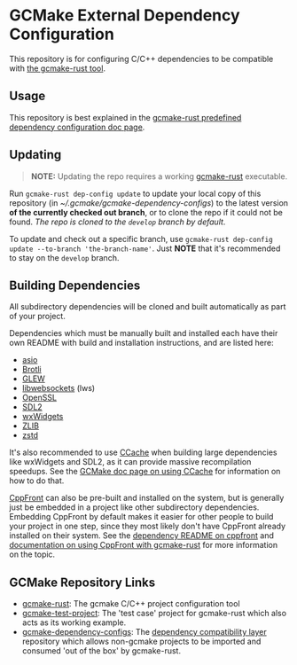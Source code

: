 # GCMake External Dependency Configuration

This repository is for configuring C/C++ dependencies to be compatible with
[the gcmake-rust tool](https://github.com/scupit/gcmake-rust).

## Usage

This repository is best explained in the
[gcmake-rust predefined dependency configuration doc page](https://github.com/scupit/gcmake-rust/blob/develop/docs/predefined_dependency_doc.md).

## Updating

> **NOTE:** Updating the repo requires a working [gcmake-rust](https://github.com/scupit/gcmake-rust)
> executable.

Run `gcmake-rust dep-config update` to update your local copy of this repository
(in *~/.gcmake/gcmake-dependency-configs*) to the latest version **of the currently checked out branch**,
or to clone the repo if it could not be found. *The repo is cloned to the `develop` branch by default*.

To update and check out a specific branch, use `gcmake-rust dep-config update --to-branch 'the-branch-name'`.
Just **NOTE** that it's recommended to stay on the `develop` branch.

## Building Dependencies

All subdirectory dependencies will be cloned and built automatically as part of your project.

Dependencies which must be manually built and installed each have their own README with build and
installation instructions, and are listed here:

- [asio](./asio/README.md)
- [Brotli](./Brotli/README.md)
- [GLEW](./glew/README.md)
- [libwebsockets](./lws/README.md) (lws)
- [OpenSSL](./openssl/README.md)
- [SDL2](./sdl2/README.md)
- [wxWidgets](./wxwidgets/README.md)
- [ZLIB](./zlib/README.md)
- [zstd](./zstd/README.md)

It's also recommended to use [CCache](https://ccache.dev/) when building large dependencies
like wxWidgets and SDL2, as it can provide massive recompilation speedups. See the
[GCMake doc page on using CCache](https://github.com/scupit/gcmake-rust/blob/develop/docs/using_ccache.md)
for information on how to do that.

[CppFront](https://github.com/hsutter/cppfront) can also be pre-built and installed on the system,
but is generally just be embedded in a project like other subdirectory dependencies. Embedding CppFront
by default makes it easier for other people to build your project in one step, since they most likely
don't have CppFront already installed on their system. See the
[dependency README on cppfront](./cppfront/README.md) and
[documentation on using CppFront with gcmake-rust](https://github.com/scupit/gcmake-rust/blob/develop/docs/cppfront_integration.md) for more information on the topic.

## GCMake Repository Links

- [gcmake-rust](https://github.com/scupit/gcmake-rust): The gcmake C/C++ project configuration tool
- [gcmake-test-project](https://github.com/scupit/gcmake-test-project): The 'test case' project for
    gcmake-rust which also acts as its working example.
- [gcmake-dependency-configs](https://github.com/scupit/gcmake-dependency-configs): The
    [dependency compatibility layer](https://github.com/scupit/gcmake-rust/blob/develop/docs/predefined_dependency_doc.md) repository which allows non-gcmake
    projects to be imported and consumed 'out of the box' by gcmake-rust.
